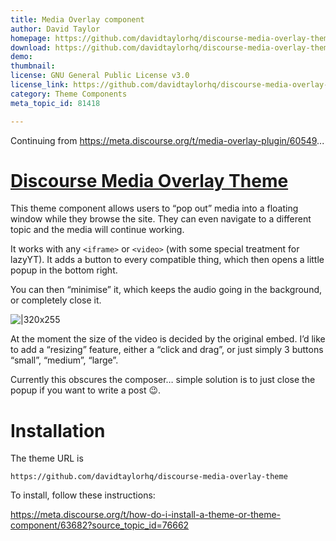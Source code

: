 ```yaml
---
title: Media Overlay component
author: David Taylor
homepage: https://github.com/davidtaylorhq/discourse-media-overlay-theme
download: https://github.com/davidtaylorhq/discourse-media-overlay-theme
demo: 
thumbnail: 
license: GNU General Public License v3.0
license_link: https://github.com/davidtaylorhq/discourse-media-overlay-theme/blob/master/LICENSE
category: Theme Components
meta_topic_id: 81418

---
```

Continuing from https://meta.discourse.org/t/media-overlay-plugin/60549...

# [Discourse Media Overlay Theme](https://github.com/davidtaylorhq/discourse-media-overlay-theme)

This theme component allows users to “pop out” media into a floating window while they browse the site. They can even navigate to a different topic and the media will continue working.

It works with any  `<iframe>`  or  `<video>`  (with some special treatment for lazyYT). It adds a button to every compatible thing, which then opens a little popup in the bottom right.

You can then “minimise” it, which keeps the audio going in the background, or completely close it.

![|320x255](https://d11a6trkgmumsb.cloudfront.net/original/3X/8/3/83b42b39445e04ed97987f87bb313fb5495507ac.gif)

At the moment the size of the video is decided by the original embed. I’d like to add a “resizing” feature, either a “click and drag”, or just simply 3 buttons “small”, “medium”, “large”.

Currently this obscures the composer… simple solution is to just close the popup if you want to write a post :wink:.

# Installation

The theme URL is 
```text
https://github.com/davidtaylorhq/discourse-media-overlay-theme
```

To install, follow these instructions:

https://meta.discourse.org/t/how-do-i-install-a-theme-or-theme-component/63682?source_topic_id=76662